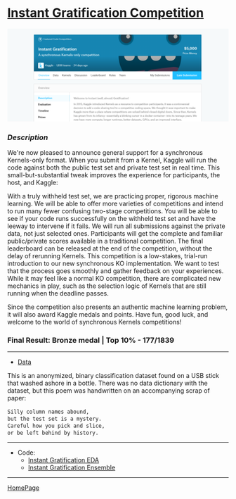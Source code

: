 # [Instant Gratification Competition](https://www.kaggle.com/c/instant-gratification/overview)


![img](img/instant_grat.png)

### _Description_

We're now pleased to announce general support for a synchronous Kernels-only format. When you submit from a Kernel, Kaggle will run the code against both the public test set and private test set in real time. This small-but-substantial tweak improves the experience for participants, the host, and Kaggle:

With a truly withheld test set, we are practicing proper, rigorous machine learning.
We will be able to offer more varieties of competitions and intend to run many fewer confusing two-stage competitions.
You will be able to see if your code runs successfully on the withheld test set and have the leeway to intervene if it fails.
We will run all submissions against the private data, not just selected ones. Participants will get the complete and familiar public/private scores available in a traditional competition.
The final leaderboard can be released at the end of the competition, without the delay of rerunning Kernels.
This competition is a low-stakes, trial-run introduction to our new synchronous KO implementation. We want to test that the process goes smoothly and gather feedback on your experiences. While it may feel like a normal KO competition, there are complicated new mechanics in play, such as the selection logic of Kernels that are still running when the deadline passes.

Since the competition also presents an authentic machine learning problem, it will also award Kaggle medals and points. Have fun, good luck, and welcome to the world of synchronous Kernels competitions!

### Final Result: **Bronze medal** | Top 10% - 177/1839

---

- [Data](https://www.kaggle.com/c/instant-gratification/data)

This is an anonymized, binary classification dataset found on a USB stick that washed ashore in a bottle. There was no data dictionary with the dataset, but this poem was handwritten on an accompanying scrap of paper:

```
Silly column names abound, 
but the test set is a mystery. 
Careful how you pick and slice, 
or be left behind by history.
```

---

- Code: 
  - [Instant Gratification EDA](script/instant-gratification-eda-and-prediction.html)
  - [Instant Gratification Ensemble](script/instant-gratification-ensemble.html)

---

[HomePage](../README.md)
